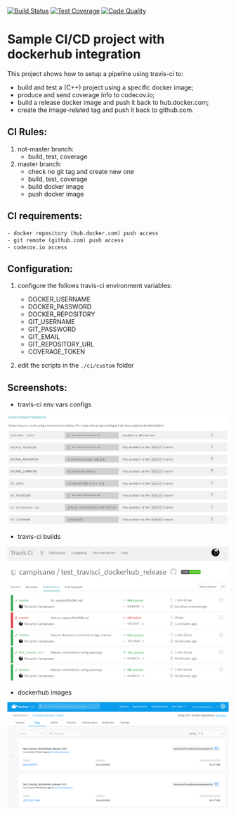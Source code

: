 [![Build Status](https://travis-ci.org/campisano/test_travisci_dockerhub_release.svg?branch=master "Build Status")](https://travis-ci.org/campisano/test_travisci_dockerhub_release)
[![Test Coverage](https://codecov.io/gh/campisano/test_travisci_dockerhub_release/branch/master/graph/badge.svg "Test Coverage")](https://codecov.io/gh/campisano/test_travisci_dockerhub_release)
[![Code Quality](https://img.shields.io/lgtm/grade/cpp/g/campisano/test_travisci_dockerhub_release.svg "Code Quality")](https://lgtm.com/projects/g/campisano/test_travisci_dockerhub_release/context:cpp)

# Sample CI/CD project with dockerhub integration

This project shows how to setup a pipeline using travis-ci to:
- build and test a (C++) project using a specific docker image;
- produce and send coverage info to codecov.io;
- build a release docker image and push it back to hub.docker.com;
- create the image-related tag and push it back to github.com.



## CI Rules:

1) not-master branch:
    - build, test, coverage
0) master branch:
    - check no git tag and create new one
    - build, test, coverage
    - build docker image
    - push docker image



## CI requirements:
    - docker repository (hub.docker.com) push access
    - git remote (github.com) push access
    - codecov.io access



## Configuration:

1) configure the follows travis-ci environment variables:
    - DOCKER_USERNAME
    - DOCKER_PASSWORD
    - DOCKER_REPOSITORY
    - GIT_USERNAME
    - GIT_PASSWORD
    - GIT_EMAIL
    - GIT_REPOSITORY_URL
    - COVERAGE_TOKEN

2) edit the scripts in the `./ci/custom` folder



## Screenshots:

* travis-ci env vars configs

![Alt text](/doc/README.md/travisci-config.png?raw=true "travis-ci env vars")


* travis-ci builds

![Alt text](/doc/README.md/travisci-builds.png?raw=true "travis-ci builds")


* dockerhub images

![Alt text](/doc/README.md/dockerhub-images.png?raw=true "dockerhub images")
